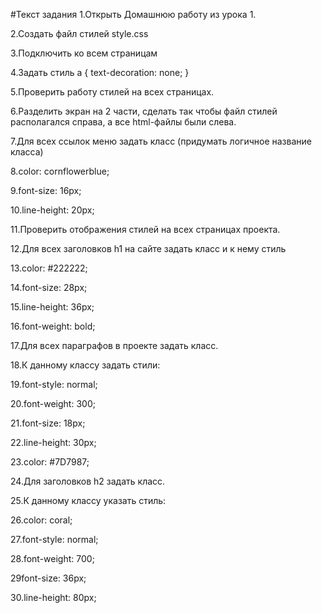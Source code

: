 #Текст задания
1.Открыть Домашнюю работу из урока 1.

2.Создать файл стилей style.css

3.Подключить ко всем страницам

4.Задать стиль a { text-decoration: none; }

5.Проверить работу стилей на всех страницах.

6.Разделить экран на 2 части, сделать так чтобы файл стилей располагался справа, а все html-файлы были слева.

7.Для всех ссылок меню задать класс (придумать логичное название класса)

8.color: cornflowerblue;

9.font-size: 16px;

10.line-height: 20px;

11.Проверить отображения стилей на всех страницах проекта.

12.Для всех заголовков h1 на сайте задать класс и к нему стиль

13.color: #222222;

14.font-size: 28px;

15.line-height: 36px;

16.font-weight: bold;

17.Для всех параграфов в проекте задать класс.

18.К данному классу задать стили:

19.font-style: normal;

20.font-weight: 300;

21.font-size: 18px;

22.line-height: 30px;

23.color: #7D7987;

24.Для заголовков h2 задать класс.

25.К данному классу указать стиль:

26.color: coral;

27.font-style: normal;

28.font-weight: 700;

29font-size: 36px;

30.line-height: 80px;
